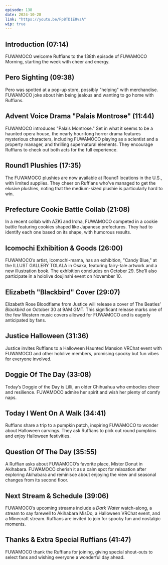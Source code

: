 ```yaml
---
episode: 138
date: 2024-10-28
link: "https://youtu.be/Fp8TD1E0vsA"
wip: true
---
```


## Introduction (07:14)

FUWAMOCO welcome Ruffians to the 138th episode of FUWAMOCO Morning, starting the week with cheer and energy.

## Pero Sighting (09:38)

Pero was spotted at a pop-up store, possibly "helping" with merchandise. FUWAMOCO joke about him being jealous and wanting to go home with Ruffians.

## Advent Voice Drama "Palais Montrose" (11:44)

FUWAMOCO introduces "Palais Montrose." Set in what it seems to be a haunted opera house, the nearly hour-long horror drama features mysterious characters, including FUWAMOCO playing as a scientist and a property manager, and thrilling supernatural elements. They encourage Ruffians to check out both acts for the full experience.

## Round1 Plushies (17:35)

The FUWAMOCO plushies are now available at Round1 locations in the U.S., with limited supplies. They cheer on Ruffians who’ve managed to get the elusive plushies, noting that the medium-sized plushie is particularly hard to win.

## Prefecture Cookie Battle Collab (21:08)

In a recent collab with AZKi and Iroha, FUWAMOCO competed in a cookie battle featuring cookies shaped like Japanese prefectures. They had to identify each one based on its shape, with humorous results.

## Icomochi Exhibition & Goods (26:00)

FUWAMOCO’s artist, Icomochi-mama, has an exhibition, "Candy Blue," at the ILLUST GALLERY TOLALA in Osaka, featuring fairy-tale artwork and a new illustration book. The exhibition concludes on October 29. She’ll also participate in a hololive doujinshi event on November 10.

## Elizabeth "Blackbird" Cover (29:07)

Elizabeth Rose Bloodflame from Justice will release a cover of The Beatles’ *Blackbird* on October 30 at 9AM GMT. This significant release marks one of the few Western music covers allowed for FUWAMOCO and is eagerly anticipated by fans.

## Justice Halloween (31:36)

Justice invites Ruffians to a Halloween Haunted Mansion VRChat event with FUWAMOCO and other hololive members, promising spooky but fun vibes for everyone involved.

## Doggie Of The Day (33:08)

Today’s Doggie of the Day is Lilli, an older Chihuahua who embodies cheer and resilience. FUWAMOCO admire her spirit and wish her plenty of comfy naps.

## Today I Went On A Walk (34:41)

Ruffians share a trip to a pumpkin patch, inspiring FUWAMOCO to wonder about Halloween carvings. They ask Ruffians to pick out round pumpkins and enjoy Halloween festivities.

## Question Of The Day (35:55)

A Ruffian asks about FUWAMOCO’s favorite place, Mister Donut in Akihabara. FUWAMOCO cherish it as a calm spot for relaxation after exploring Akihabara and reminisce about enjoying the view and seasonal changes from its second floor.

## Next Stream & Schedule (39:06)

FUWAMOCO’s upcoming streams include a *Dark Water* watch-along, a stream to say farewell to Akihabara MisDo, a Halloween VRChat event, and a Minecraft stream. Ruffians are invited to join for spooky fun and nostalgic moments.

## Thanks & Extra Special Ruffians (41:47)

FUWAMOCO thank the Ruffians for joining, giving special shout-outs to select fans and wishing everyone a wonderful day ahead.
